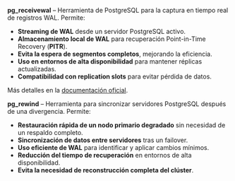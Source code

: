 
**pg_receivewal** – Herramienta de PostgreSQL para la captura en tiempo real de registros WAL. Permite:  
- **Streaming de WAL** desde un servidor PostgreSQL activo.  
- **Almacenamiento local de WAL** para recuperación Point-in-Time Recovery (**PITR**).  
- **Evita la espera de segmentos completos**, mejorando la eficiencia.  
- **Uso en entornos de alta disponibilidad** para mantener réplicas actualizadas.  
- **Compatibilidad con replication slots** para evitar pérdida de datos.  

Más detalles en la [documentación oficial](https://www.postgresql.org/docs/current/app-pgreceivewal.html).

**pg_rewind** – Herramienta para sincronizar servidores PostgreSQL después de una divergencia. Permite:  
- **Restauración rápida de un nodo primario degradado** sin necesidad de un respaldo completo.  
- **Sincronización de datos entre servidores** tras un failover.  
- **Uso eficiente de WAL** para identificar y aplicar cambios mínimos.  
- **Reducción del tiempo de recuperación** en entornos de alta disponibilidad.  
- **Evita la necesidad de reconstrucción completa del clúster**.  

